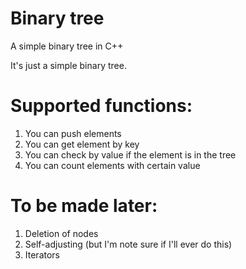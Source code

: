 # Binary tree
A simple binary tree in C++

It's just a simple binary tree. 

# Supported functions:
1. You can push elements
2. You can get element by key
3. You can check by value if the element is in the tree
4. You can count elements with certain value

# To be made later:
1. Deletion of nodes
2. Self-adjusting (but I'm note sure if I'll ever do this)
3. Iterators
